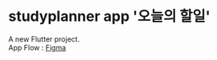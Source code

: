 # studyplanner app '오늘의 할일'

A new Flutter project.<br>
App Flow : [Figma](https://www.figma.com/file/0hLIDzSzg6OgXQCtwUyXUd/To-Do-List---iOS?type=design&node-id=0-1&mode=design&t=39wqNayYdt3mDg6B-0)
